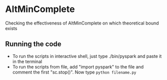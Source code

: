 # AltMinComplete
Checking the effectiveness of AltMinComplete on which theoretical bound exists

## Running the code ##
- To run the scripts in interactive shell, just type ./bin/pyspark and paste it in the terminal 
- To run the scripts from file, add "import pyspark" to the file and comment the first "sc.stop()". Now type `python filename.py`
